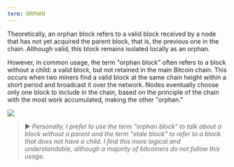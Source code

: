 ```yaml
---
term: ORPHAN
---
```


Theoretically, an orphan block refers to a valid block received by a node that has not yet acquired the parent block, that is, the previous one in the chain. Although valid, this block remains isolated locally as an orphan.

However, in common usage, the term "orphan block" often refers to a block without a child: a valid block, but not retained in the main Bitcoin chain. This occurs when two miners find a valid block at the same chain height within a short period and broadcast it over the network. Nodes eventually choose only one block to include in the chain, based on the principle of the chain with the most work accumulated, making the other "orphan."

![](../../dictionnaire/assets/9.png)

> ► *Personally, I prefer to use the term "orphan block" to talk about a block without a parent and the term "stale block" to refer to a block that does not have a child. I find this more logical and understandable, although a majority of bitcoiners do not follow this usage.*